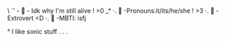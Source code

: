 \ `’ - 🦴 - Idk why I'm still alive ! >0 _*
·. 🎉 -Pronouns:it/its/he/she ! >3
·. 🍁 -Extrovert <D
·. 🍫 -MBTI: isfj

° I like sonic stuff . . .
